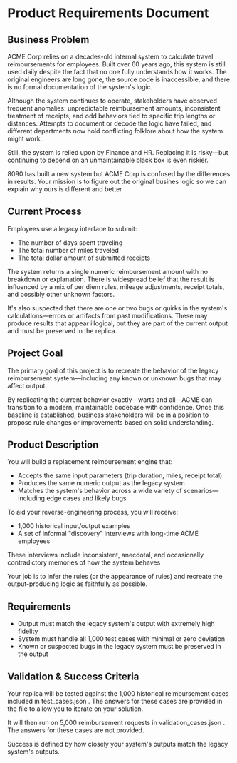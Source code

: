 # Product Requirements Document

## Business Problem

ACME Corp relies on a decades-old internal system to calculate travel reimbursements for employees. Built over 60 years ago, this system is still used daily despite the fact that no one fully understands how it works. The original engineers are long gone, the source code is inaccessible, and there is no formal documentation of the system's logic.

Although the system continues to operate, stakeholders have observed frequent anomalies: unpredictable reimbursement amounts, inconsistent treatment of receipts, and odd behaviors tied to specific trip lengths or distances. Attempts to document or decode the logic have failed, and different departments now hold conflicting folklore about how the system might work.

Still, the system is relied upon by Finance and HR. Replacing it is risky—but continuing to depend on an unmaintainable black box is even riskier.

8090 has built a new system but ACME Corp is confused by the differences in results. Your mission is to figure out the original busines logic so we can explain why ours is different and better

## Current Process

Employees use a legacy interface to submit:

- The number of days spent traveling
- The total number of miles traveled
- The total dollar amount of submitted receipts

The system returns a single numeric reimbursement amount with no breakdown or explanation. There is widespread belief that the result is influenced by a mix of per diem rules, mileage adjustments, receipt totals, and possibly other unknown factors.

It's also suspected that there are one or two bugs or quirks in the system's calculations—errors or artifacts from past modifications. These may produce results that appear illogical, but they are part of the current output and must be preserved in the replica.

## Project Goal

The primary goal of this project is to recreate the behavior of the legacy reimbursement system—including any known or unknown bugs that may affect output.

By replicating the current behavior exactly—warts and all—ACME can transition to a modern, maintainable codebase with confidence. Once this baseline is established, business stakeholders will be in a position to propose rule changes or improvements based on solid understanding.

## Product Description

You will build a replacement reimbursement engine that:

- Accepts the same input parameters (trip duration, miles, receipt total)
- Produces the same numeric output as the legacy system
- Matches the system's behavior across a wide variety of scenarios—including edge cases and likely bugs

To aid your reverse-engineering process, you will receive:

- 1,000 historical input/output examples
- A set of informal "discovery" interviews with long-time ACME employees

These interviews include inconsistent, anecdotal, and occasionally contradictory memories of how the system behaves

Your job is to infer the rules (or the appearance of rules) and recreate the output-producing logic as faithfully as possible.

## Requirements

- Output must match the legacy system's output with extremely high fidelity
- System must handle all 1,000 test cases with minimal or zero deviation
- Known or suspected bugs in the legacy system must be preserved in the output

## Validation & Success Criteria

Your replica will be tested against the 1,000 historical reimbursement cases included in test_cases.json . The answers for these cases are provided in the file to allow you to iterate on your solution.

It will then run on 5,000 reimbursement requests in validation_cases.json . The answers for these cases are not provided.

Success is defined by how closely your system's outputs match the legacy system's outputs.
